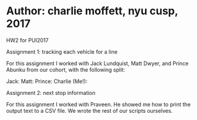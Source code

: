# Author: charlie moffett, nyu cusp, 2017

HW2 for PUI2017

Assignment 1: tracking each vehicle for a line

For this assignment I worked with Jack Lundquist, Matt Dwyer, and Prince
Abunku from our cohort, with the following split:

Jack:
Matt:
Prince:
Charlie (Me!): 

Assignment 2: next stop information

For this assignment I worked with Praveen. He showed me how to print the output text to a CSV file. We wrote the rest of our scripts ourselves.
